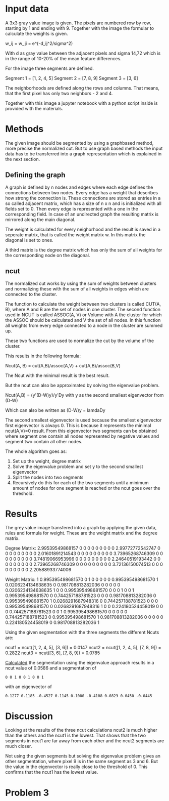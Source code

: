 # Input data

A 3x3 gray value image is given. The pixels are numbered row by row, starting by 1 and ending with 9.
Together with the image the formular to calculate the weights is given.

w_ij = w_ji = e^(-d_ij^2/sigma^2)

With d as gray value between the adjacent pixels and sigma 14,72 which is in the range of 10-20% of the mean feature differences.

For the image three segments are defined.

Segment 1 = [1, 2, 4, 5]
Segment 2 = [7, 8, 9]
Segment 3 = [3, 6]
 
The neighborhoods are defined along the rows and columns. That means, that the first pixel has only two neighbors  - 2 and 4.

Together with this image a jupyter notebook with a python script inside is provided with the materials.

# Methods

The given image should be segmented by using a graphbased method, more precise the normalized cut. But to use graph based methods the input data has to be transferred into a graph representation which is explained in the next section.

## Defining the graph

A graph is defined by n nodes and edges where each edge defines the connections between two nodes.
Every edge has a weight that describes how strong the connection is.
These connections are stored as entries in a so called adjacent matrix, which has a size of n x n and is initialized with all fields set to 0.
Then every edge is represented with a one in the corresponding field.
In case of an undirected graph the resulting matrix is mirrored along the main diagonal.

The weight is calculated for every neighorhood and the result is saved in a seperate matrix, that is called the weight matrix w.
In this matrix the diagonal is set to ones.

A third matrix is the degree matrix which has only the sum of all weights for the corresponding node on the diagonal.

## ncut

The normalized cut works by using the sum of weights between clusters and normalizing these with the sum of all weights in edges which are connected to the cluster.

The function to calculate the weight between two clusters is called CUT(A, B), where A and B are the set of nodes in one cluster.
The second function used in NCUT is called ASSOC(A, V) or Volume with A the cluster for which the ASSOC should be calculated and V the set of all nodes.
In this function all weights from every edge connected to a node in the cluster are summed up.

These two functions are used to normalize the cut by the volume of the cluster.

This results in the following formula:

Ncut(A, B) = cut(A,B)/assoc(A,V) + cut(A,B)/assoc(B,V)

The Ncut with the minimal result is the best result.

But the ncut can also be approximated by solving the eigenvalue problem.

Ncut(A,B) = (y'(D-W)y)/y'Dy with y as the second smallest eigenvector from (D-W)

Which can also be written as (D-W)y = lamdaDy

The second smallest eigenvector is used because the smallest eigenvector first eigenvector is always 0.
This is because it represents the minimal ncut(A,V)=0 result.
From this eigenvector two segments can be obtained where segment one contain all nodes represented by negative values and segment two contain all other nodes.

The whole algorithm goes as:

 1. Set up the weight, degree matrix
 2. Solve the eigenvalue problem and set y to the second smallest eigenvector
 3. Split the nodes into two segments
 4. Recursively do this for each of the two segments until a minimum amount of nodes for one segment is reached or the ncut goes over the threshold.

# Results

The grey value image transfered into a graph by applying the given data, rules and formula for weight.
These are the weight matrix and the degree matrix.

Degree Matrix:
2.99539549868157	0	0	0	0	0	0	0	0
0	2.99772772542747	0	0	0	0	0	0	0
0	0	2.01601891214543	0	0	0	0	0	0
0	0	0	3.73965268746309	0	0	0	0	0
0	0	0	0	3.74819066953996	0	0	0	0
0	0	0	0	0	2.24640519193442	0	0	0
0	0	0	0	0	0	2.73965268746309	0	0
0	0	0	0	0	0	0	3.72136150074513	0
0	0	0	0	0	0	0	0	2.20588933774006

Weight Matrix:
1	0.995395498681570	0	1	0	0	0	0	0
0.995395498681570	1	0.0206234134638635	0	0.981708813282036	0	0	0	0
0	0.0206234134638635	1	0	0	0.995395498681570	0	0	0
1	0	0	1	0.995395498681570	0	0.744257188781523	0	0
0	0.981708813282036	0	0.995395498681570	1	0.0268291687948316	0	0.744257188781523	0
0	0	0.995395498681570	0	0.0268291687948316	1	0	0	0.224180524458019
0	0	0	0.744257188781523	0	0	1	0.995395498681570	0
0	0	0	0	0.744257188781523	0	0.995395498681570	1	0.981708813282036
0	0	0	0	0	0.224180524458019	0	0.981708813282036	1

Using the given segmentation with the three segments the different Ncuts are:

ncut1 = ncut([1, 2, 4, 5], [3, 6]) = 0.0147
ncut2 = ncut([1, 2, 4, 5], [7, 8, 9]) = 0.2822
ncut3 = ncut([3, 6], [7, 8, 9]) = 0.0785

[Calculated](Calculated.md) the segmentation using the eigenvalue approach results in a ncut value of 0.0586 and a segmentation of

    0 0 1 0 0 1 0 0 1
    
with an eigenvector of

    0.1277 0.1185 -0.4527 0.1145 0.1000 -0.4108 0.0823 0.0450 -0.0445

    
# Discussion

Looking at the results of the three ncut calculations ncut2 is much higher than the others and the ncut1 is the lowest.
That shows that the two segments in ncut1 are far away from each other and the ncut2 segments are much closer.

Not using the given segments but solving the eigenvalue problem gives an other segmentation, where pixel 9 is in the same segment as 3 and 6.
But the value in the eigenvector is really close to the threshold of 0.
This confirms that the ncut1 has the lowest value.

# Problem 3




